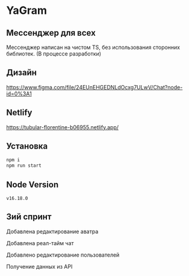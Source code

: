 # YaGram
## Мессенджер для всех
Мессенджер написан на чистом TS, без использования сторонних библиотек.
(В процессе разработки)
## Дизайн
https://www.figma.com/file/24EUnEHGEDNLdOcxg7ULwV/Chat?node-id=0%3A1
## Netlify
https://tubular-florentine-b06955.netlify.app/
## Установка
```sh
npm i
npm run start
```
## Node Version
```
v16.18.0
```
## 3ий спринт
Добавлена редактирование аватра

Добавлена реал-тайм чат

Добавлено редактирование пользователей

Получение данных из API

